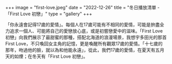 +++
image = "first-love.jpeg"
date = "2022-12-26"
title = "冬日播放清單 - 「First Love 初戀」"
type = "gallery"
+++

「你永遠會記得17歲的愛情」。每個人在17歲可能有不相同的愛情，可能是拚盡全力追求一個人、可能將自己的愛戀放心底，或是初嘗戀愛中的滋味。「First Love 初戀」向我們展示了最甜蜜的那種，搭配北海道的浪漫場景，我想宇多田光的那首First Love，不只喚回女主角的記憶，更是喚醒所有觀眾17歲的愛情。「十七歲的那年，吻過他的臉，就以為和他能永遠」，從此，我們17歲的愛情，在夏天有五月天的如煙；在冬天有「First Love 初戀」。